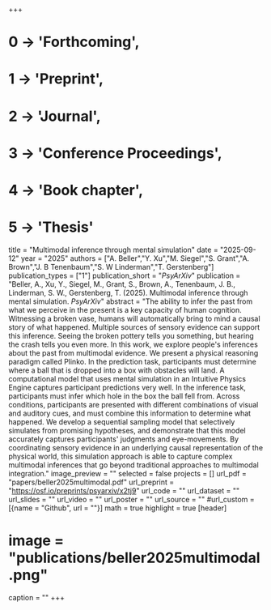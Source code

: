 +++
# 0 -> 'Forthcoming',
# 1 -> 'Preprint',
# 2 -> 'Journal',
# 3 -> 'Conference Proceedings',
# 4 -> 'Book chapter',
# 5 -> 'Thesis'

title = "Multimodal inference through mental simulation"
date = "2025-09-12"
year = "2025"
authors = ["A. Beller","Y. Xu","M. Siegel","S. Grant","A. Brown","J. B Tenenbaum","S. W Linderman","T. Gerstenberg"]
publication_types = ["1"]
publication_short = "_PsyArXiv_"
publication = "Beller, A., Xu, Y., Siegel, M., Grant, S., Brown, A., Tenenbaum, J. B., Linderman, S. W., Gerstenberg, T. (2025). Multimodal inference through mental simulation. _PsyArXiv_"
abstract = "The ability to infer the past from what we perceive in the present is a key capacity of human cognition. Witnessing a broken vase, humans will automatically bring to mind a causal story of what happened. Multiple sources of sensory evidence can support this inference. Seeing the broken pottery tells you something, but hearing the crash tells you even more. In this work, we explore people's inferences about the past from multimodal evidence. We present a physical reasoning paradigm called Plinko. In the prediction task, participants must determine where a ball that is dropped into a box with obstacles will land. A computational model that uses mental simulation in an Intuitive Physics Engine captures participant predictions very well. In the inference task, participants must infer which hole in the box the ball fell from. Across conditions, participants are presented with different combinations of visual and auditory cues, and must combine this information to determine what happened. We develop a sequential sampling model that selectively simulates from promising hypotheses, and demonstrate that this model accurately captures participants' judgments and eye-movements. By coordinating sensory evidence in an underlying causal representation of the physical world, this simulation approach is able to capture complex multimodal inferences that go beyond traditional approaches to multimodal integration."
image_preview = ""
selected = false
projects = []
url_pdf = "papers/beller2025multimodal.pdf"
url_preprint = "https://osf.io/preprints/psyarxiv/x2tj9"
url_code = ""
url_dataset = ""
url_slides = ""
url_video = ""
url_poster = ""
url_source = ""
#url_custom = [{name = "Github", url = ""}]
math = true
highlight = true
[header]
# image = "publications/beller2025multimodal.png"
caption = ""
+++